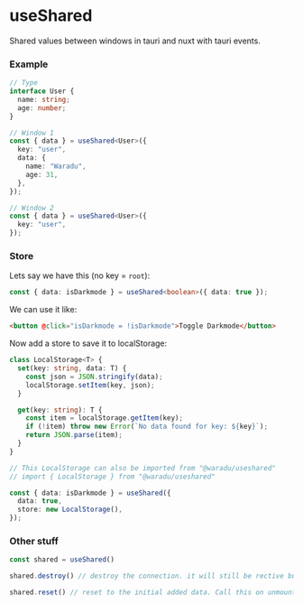 # useShared

Shared values between windows in tauri and nuxt with tauri events.

### Example

```ts
// Type
interface User {
  name: string;
  age: number;
}

// Window 1
const { data } = useShared<User>({
  key: "user",
  data: {
    name: "Waradu",
    age: 31,
  },
});

// Window 2
const { data } = useShared<User>({
  key: "user",
});
```

### Store

Lets say we have this (no key = `root`):

```ts
const { data: isDarkmode } = useShared<boolean>({ data: true });
```

We can use it like:

```html
<button @click="isDarkmode = !isDarkmode">Toggle Darkmode</button>
```

Now add a store to save it to localStorage:

```ts
class LocalStorage<T> {
  set(key: string, data: T) {
    const json = JSON.stringify(data);
    localStorage.setItem(key, json);
  }

  get(key: string): T {
    const item = localStorage.getItem(key);
    if (!item) throw new Error(`No data found for key: ${key}`);
    return JSON.parse(item);
  }
}

// This LocalStorage can also be imported from "@waradu/useshared"
// import { LocalStorage } from "@waradu/useshared"

const { data: isDarkmode } = useShared({
  data: true,
  store: new LocalStorage(),
});
```

### Other stuff

```ts
const shared = useShared()

shared.destroy() // destroy the connection. it will still be rective but only on the current window.

shared.reset() // reset to the initial added data. Call this on unmount if needed.
```

